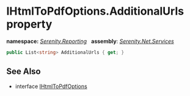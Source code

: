 # IHtmlToPdfOptions.AdditionalUrls property
**namespace:** *[Serenity.Reporting](../../README.md#serenity.reporting-namespace)*   **assembly**: *[Serenity.Net.Services](../../README.md)*

```csharp
public List<string> AdditionalUrls { get; }
```

## See Also

* interface [IHtmlToPdfOptions](../IHtmlToPdfOptions.md)